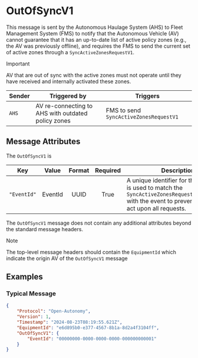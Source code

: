 # OutOfSyncV1

This message is sent by the Autonomous Haulage System (AHS) to Fleet Management System (FMS) to notify that the Autonomous Vehicle (AV) cannot guarantee that it has an up-to-date list of active policy zones (e.g., the AV was previously offline), and requires the FMS to send the current set of active zones through a `SyncActiveZonesRequestV1`. 

> [!IMPORTANT]
> AV that are out of sync with the active zones must not operate until they have received and internally activated these zones.

| Sender | Triggered by | Triggers |
| --- | --- | --- |
| `AHS`  | AV re-connecting to AHS with outdated policy zones | FMS to send `SyncActiveZonesRequestV1` |

## Message Attributes

The `OutOfSyncV1` is

| Key | Value | Format | Required | Description |
| --- | :---: | :---: | :---: | --- |
| `"EventId"` | EventId | UUID | True | A unique identifier for the event. This is used to match the `SyncActiveZonesRequestV1.RequestId` with the event to prevent the need to act upon all requests. |

The `OutOfSyncV1` message does not contain any additional attributes beyond the standard message headers.

>[!NOTE]
> The top-level message headers should contain the `EquipmentId` which indicate the origin AV of the `OutOfSyncV1` message 

## Examples
### Typical Message
```JSON
{
    "Protocol": "Open-Autonomy",
    "Version": 1,
    "Timestamp": "2024-08-23T08:19:55.621Z",
    "EquipmentId": "e6d895b0-e377-4567-8b1a-8d2a4f3104ff",
    "OutOfSyncV1": {
        "EventId": "00000000-0000-0000-0000-000000000001"
    }
}
```
